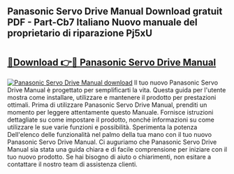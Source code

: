 ## Panasonic Servo Drive Manual Download gratuit PDF - Part-Cb7 Italiano Nuovo manuale del proprietario di riparazione Pj5xU

# <h2><a href="http://dfb9p83.blite.top/?on=Panasonic+Servo+Drive+Manual">🔗Download 👉🔴 Panasonic Servo Drive Manual</a></h2>

[![Panasonic Servo Drive Manual download](https://i.imgur.com/lujVjoI.png)](http://dfb9p83.blite.top/?on=Panasonic+Servo+Drive+Manual)
Il tuo nuovo Panasonic Servo Drive Manual è progettato per semplificarti la vita. Questa guida per l'utente mostra come installare, utilizzare e mantenere il prodotto per prestazioni ottimali. Prima di utilizzare Panasonic Servo Drive Manual, prenditi un momento per leggere attentamente questo Manuale. Fornisce istruzioni dettagliate su come impostare il prodotto, nonché informazioni su come utilizzare le sue varie funzioni e possibilità. Sperimenta la potenza Dell'elenco delle funzionalità nel palmo della tua mano con il tuo nuovo Panasonic Servo Drive Manual. Ci auguriamo che Panasonic Servo Drive Manual sia stata una guida chiara e di facile comprensione per iniziare con il tuo nuovo prodotto. Se hai bisogno di aiuto o chiarimenti, non esitare a contattare il nostro team di assistenza clienti.
